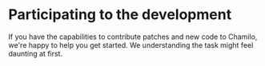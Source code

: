 # Participating to the development

If you have the capabilities to contribute patches and new code to Chamilo, we're happy to help you get started. We understanding the task might feel daunting at first.

